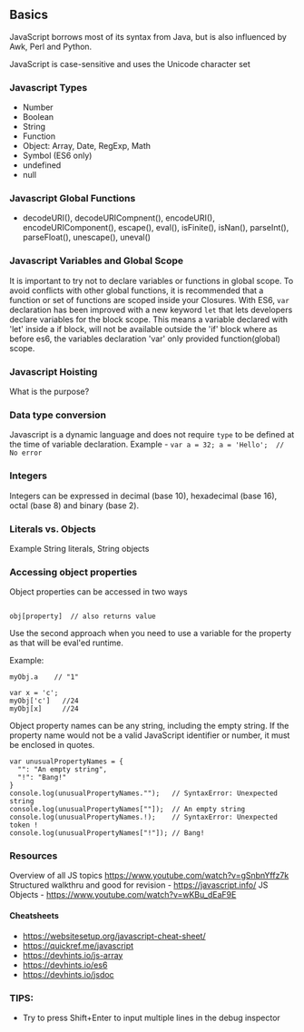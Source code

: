 ## Basics
JavaScript borrows most of its syntax from Java, but is also influenced by Awk, Perl and Python.

JavaScript is case-sensitive and uses the Unicode character set

### Javascript Types
* Number
* Boolean
* String
* Function
* Object: Array, Date, RegExp, Math
* Symbol (ES6 only)
* undefined
* null

### Javascript Global Functions
* decodeURI(), decodeURICompnent(), encodeURI(), encodeURIComponent(), escape(), eval(), isFinite(), isNan(), parseInt(), parseFloat(), unescape(), uneval()

### Javascript Variables and Global Scope

It is important to try not to declare variables or functions in global scope. To avoid conflicts with other global functions, it is recommended that a function or set of functions are scoped inside your Closures. With ES6, `var` declaration has been improved with a new keyword `let` that lets developers declare variables for the block scope. This means a variable declared with 'let' inside a if block, will not be available outside the 'if' block where as before es6, the variables declaration 'var' only provided function(global) scope.

### Javascript Hoisting
What is the purpose?

### Data type conversion
Javascript is a dynamic language and does not require `type` to be defined at the time of variable declaration. Example -
`
  var a = 32;
  a = 'Hello';  // No error
`
### Integers
Integers can be expressed in decimal (base 10), hexadecimal (base 16), octal (base 8) and binary (base 2).

### Literals vs. Objects
Example String literals, String objects

### Accessing object properties
Object properties can be accessed in two ways

```obj.property  // return value

obj[property]  // also returns value
```

Use the second approach when you need to use a variable for the property as that will be eval'ed runtime.

Example:

```var myObj = { a: "1", b: "2", c: 24 };
myObj.a    // "1"

var x = 'c';
myObj['c']   //24
myObj[x]     //24
```

Object property names can be any string, including the empty string. If the property name would not be a valid JavaScript identifier or number, it must be enclosed in quotes.

```
var unusualPropertyNames = {
  "": "An empty string",
  "!": "Bang!"
}
console.log(unusualPropertyNames."");   // SyntaxError: Unexpected string
console.log(unusualPropertyNames[""]);  // An empty string
console.log(unusualPropertyNames.!);    // SyntaxError: Unexpected token !
console.log(unusualPropertyNames["!"]); // Bang!
```


### Resources 
Overview of all JS topics https://www.youtube.com/watch?v=gSnbnYffz7k
Structured walkthru and good for revision - https://javascript.info/
JS Objects - https://www.youtube.com/watch?v=wKBu_dEaF9E

#### Cheatsheets 
* https://websitesetup.org/javascript-cheat-sheet/
* https://quickref.me/javascript
* https://devhints.io/js-array
* https://devhints.io/es6
* https://devhints.io/jsdoc

### TIPS: 
* Try to press Shift+Enter to input multiple lines in the debug inspector 
